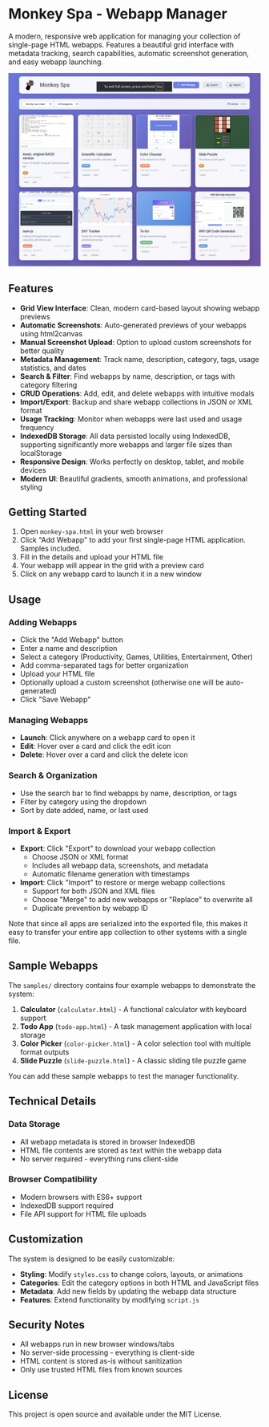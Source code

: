 # Monkey Spa - Webapp Manager

A modern, responsive web application for managing your collection of single-page HTML webapps. Features a beautiful grid interface with metadata tracking, search capabilities, automatic screenshot generation, and easy webapp launching.

![Monkey Spa Interface](screenshot.png)

## Features

- **Grid View Interface**: Clean, modern card-based layout showing webapp previews
- **Automatic Screenshots**: Auto-generated previews of your webapps using html2canvas
- **Manual Screenshot Upload**: Option to upload custom screenshots for better quality
- **Metadata Management**: Track name, description, category, tags, usage statistics, and dates
- **Search & Filter**: Find webapps by name, description, or tags with category filtering
- **CRUD Operations**: Add, edit, and delete webapps with intuitive modals
- **Import/Export**: Backup and share webapp collections in JSON or XML format
- **Usage Tracking**: Monitor when webapps were last used and usage frequency
- **IndexedDB Storage**: All data persisted locally using IndexedDB, supporting significantly more webapps and larger file sizes than localStorage
- **Responsive Design**: Works perfectly on desktop, tablet, and mobile devices
- **Modern UI**: Beautiful gradients, smooth animations, and professional styling

## Getting Started

1. Open `monkey-spa.html` in your web browser
2. Click "Add Webapp" to add your first single-page HTML application. Samples included.
3. Fill in the details and upload your HTML file
4. Your webapp will appear in the grid with a preview card
5. Click on any webapp card to launch it in a new window

## Usage

### Adding Webapps
- Click the "Add Webapp" button
- Enter a name and description
- Select a category (Productivity, Games, Utilities, Entertainment, Other)
- Add comma-separated tags for better organization
- Upload your HTML file
- Optionally upload a custom screenshot (otherwise one will be auto-generated)
- Click "Save Webapp"

### Managing Webapps
- **Launch**: Click anywhere on a webapp card to open it
- **Edit**: Hover over a card and click the edit icon
- **Delete**: Hover over a card and click the delete icon

### Search & Organization
- Use the search bar to find webapps by name, description, or tags
- Filter by category using the dropdown
- Sort by date added, name, or last used

### Import & Export
- **Export**: Click "Export" to download your webapp collection
  - Choose JSON or XML format
  - Includes all webapp data, screenshots, and metadata
  - Automatic filename generation with timestamps
- **Import**: Click "Import" to restore or merge webapp collections
  - Support for both JSON and XML files
  - Choose "Merge" to add new webapps or "Replace" to overwrite all
  - Duplicate prevention by webapp ID

Note that since all apps are serialized into the exported file, this
makes it easy to transfer your entire app collection to other systems
with a single file.

## Sample Webapps

The `samples/` directory contains four example webapps to demonstrate the system:

1. **Calculator** (`calculator.html`) - A functional calculator with keyboard support
2. **Todo App** (`todo-app.html`) - A task management application with local storage
3. **Color Picker** (`color-picker.html`) - A color selection tool with multiple format outputs
4. **Slide Puzzle** (`slide-puzzle.html`) - A classic sliding tile puzzle game

You can add these sample webapps to test the manager functionality.

## Technical Details

### Data Storage
- All webapp metadata is stored in browser IndexedDB
- HTML file contents are stored as text within the webapp data
- No server required - everything runs client-side

### Browser Compatibility
- Modern browsers with ES6+ support
- IndexedDB support required
- File API support for HTML file uploads

## Customization

The system is designed to be easily customizable:

- **Styling**: Modify `styles.css` to change colors, layouts, or animations
- **Categories**: Edit the category options in both HTML and JavaScript files
- **Metadata**: Add new fields by updating the webapp data structure
- **Features**: Extend functionality by modifying `script.js`

## Security Notes

- All webapps run in new browser windows/tabs
- No server-side processing - everything is client-side
- HTML content is stored as-is without sanitization
- Only use trusted HTML files from known sources

## License

This project is open source and available under the MIT License.
